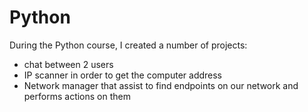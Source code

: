 # Python
During the Python course, I created a number of projects:
* chat between 2 users
* IP scanner in order to get the computer address
* Network manager that assist to find endpoints on our network and performs actions on them
